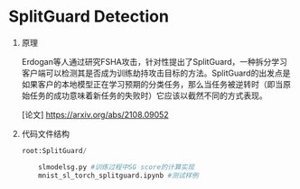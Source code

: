 # SplitGuard Detection
1. 原理
   
   Erdogan等人通过研究FSHA攻击，针对性提出了SplitGuard，一种拆分学习客户端可以检测其是否成为训练劫持攻击目标的方法。SplitGuard的出发点是如果客户的本地模型正在学习预期的分类任务，那么当任务被逆转时（即当原始任务的成功意味着新任务的失败时）它应该以截然不同的方式表现。

   [论文] https://arxiv.org/abs/2108.09052

2. 代码文件结构
    ``` python
    root:SplitGuard/

        slmodelsg.py #训练过程中SG score的计算实现
        mnist_sl_torch_splitguard.ipynb #测试样例

    ```
